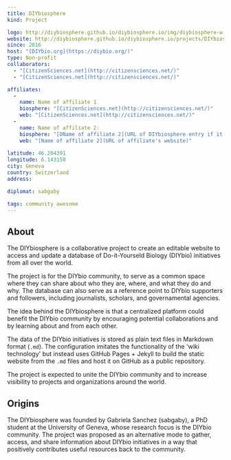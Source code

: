 ```yaml
---
title: DIYbiosphere
kind: Project

logo: http://diybiosphere.github.io/diybiosphere.io/img/diybiosphere-w.png
website: http://diybiosphere.github.io/diybiosphere.io/projects/DIYbiosphere
since: 2016
host: "[DIYbio.org](https://diybio.org/)"
type: Non-profit
collaborators:
  - "[CitizenSciences.net](http://citizensciences.net/)"
  - "[CitizenSciences.net](http://citizensciences.net/)"

affiliates:
  -
    name: Name of affiliate 1
    biosphere: "[CitizenSciences.net](http://citizensciences.net/)"
    web: "[CitizenSciences.net](http://citizensciences.net/)"
  -
    name: Name of affiliate 2:
    biosphere: "[DName of affiliate 2](URL of DIYbiosphere entry if it exists! if not leave line empty or remove)"
    web: "[Name of affiliate 2](URL of affiliate's website)"
  
latitude: 46.204391
longitude: 6.143158
city: Geneva
country: Switzerland
address:

diplomat: sabgaby

tags: community awesome 
---
```


## About

The DIYbiosphere is a collaborative project to create an editable website to access and update a database of Do-it-Yourseld Biology (DIYbio) initiatives from all over the world.

The project is for the DIYbio community, to serve as a common space where they can share about who they are, where, and what they do and why. The database can also serve as a reference point to DIYbio supporters and followers, including journalists, scholars, and governamental agencies.

The idea behind the DIYbiosphere is that a centralized platform could benefit the DIYbio community by encouraging potential collaborations and by learning about and from each other.

The data of the DIYbio initiatives is stored as plain text files in Markdown format (`.md`). The configuration imitates the functionality of the 'wiki technology' but instead uses GitHub Pages + Jekyll to build the static website from the `.md` files and host it on GitHub as a public repository.

The project is expected to unite the DIYbio community and to increase visibility to projects and organizations around the world.

## Origins
The DIYbiosphere was founded by Gabriela Sanchez (sabgaby), a PhD student at the University of Geneva, whose research focus is the DIYbio community. The project was proposed as an alternative mode to gather, access, and share information about DIYbio initiatives in a way that positively contributes useful resources back to the community.
